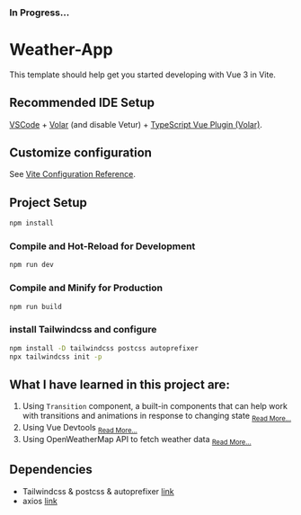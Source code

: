 ### In Progress...

# Weather-App

This template should help get you started developing with Vue 3 in Vite.

## Recommended IDE Setup

[VSCode](https://code.visualstudio.com/) + [Volar](https://marketplace.visualstudio.com/items?itemName=Vue.volar) (and disable Vetur) + [TypeScript Vue Plugin (Volar)](https://marketplace.visualstudio.com/items?itemName=Vue.vscode-typescript-vue-plugin).

## Customize configuration

See [Vite Configuration Reference](https://vitejs.dev/config/).

## Project Setup

```sh
npm install
```

### Compile and Hot-Reload for Development

```sh
npm run dev
```

### Compile and Minify for Production

```sh
npm run build
```


### install Tailwindcss and configure 
```sh
npm install -D tailwindcss postcss autoprefixer
npx tailwindcss init -p
```

## What I have learned in this project are:

  1. Using `Transition` component, a built-in components that can help work with transitions and animations in response to changing state <sub>[Read More...](https://vuejs.org/guide/built-ins/transition.html)</sub>
  2. Using Vue Devtools <sub>[Read More...](https://chrome.google.com/webstore/detail/vuejs-devtools/nhdogjmejiglipccpnnnanhbledajbpd?hl=en)</sub>
  3. Using OpenWeatherMap API to fetch weather data <sub>[Read More...](https://openweathermap.org/api/one-call-3)</sub>

## Dependencies
  - Tailwindcss & postcss & autoprefixer [link](https://tailwindcss.com/docs/installation/using-postcss)
  - axios [link](https://www.npmjs.com/package/axios)